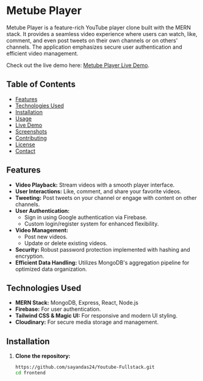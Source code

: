 # Metube Player

Metube Player is a feature-rich YouTube player clone built with the MERN stack. It provides a seamless video experience where users can watch, like, comment, and even post tweets on their own channels or on others' channels. The application emphasizes secure user authentication and efficient video management.

Check out the live demo here: [Metube Player Live Demo](https://metube-player.vercel.app/).

## Table of Contents

- [Features](#features)
- [Technologies Used](#technologies-used)
- [Installation](#installation)
- [Usage](#usage)
- [Live Demo](#live-demo)
- [Screenshots](#screenshots)
- [Contributing](#contributing)
- [License](#license)
- [Contact](#contact)

## Features

- **Video Playback:** Stream videos with a smooth player interface.
- **User Interactions:** Like, comment, and share your favorite videos.
- **Tweeting:** Post tweets on your channel or engage with content on other channels.
- **User Authentication:** 
  - Sign in using Google authentication via Firebase.
  - Custom login/register system for enhanced flexibility.
- **Video Management:** 
  - Post new videos.
  - Update or delete existing videos.
- **Security:** Robust password protection implemented with hashing and encryption.
- **Efficient Data Handling:** Utilizes MongoDB's aggregation pipeline for optimized data organization.

## Technologies Used

- **MERN Stack:** MongoDB, Express, React, Node.js
- **Firebase:** For user authentication.
- **Tailwind CSS & Magic UI:** For responsive and modern UI styling.
- **Cloudinary:** For secure media storage and management.

## Installation

1. **Clone the repository:**

   ```bash
   https://github.com/sayandas24/Youtube-Fullstack.git
   cd frontend
